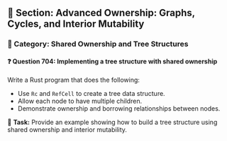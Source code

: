 ## 📘 Section: Advanced Ownership: Graphs, Cycles, and Interior Mutability  
### 🔹 Category: Shared Ownership and Tree Structures  
#### ❓ Question 704: Implementing a tree structure with shared ownership

Write a Rust program that does the following:

- Use `Rc` and `RefCell` to create a tree data structure.
- Allow each node to have multiple children.
- Demonstrate ownership and borrowing relationships between nodes.

🔧 **Task:** Provide an example showing how to build a tree structure using shared ownership and interior mutability.

